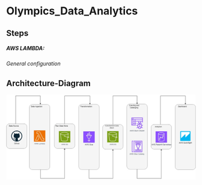 # Olympics_Data_Analytics
## Steps


##### AWS LAMBDA:
###### General configuration

## Architecture-Diagram
![Architecture-Diagram](Olympic-Data-Analytics-Aws.jpg)